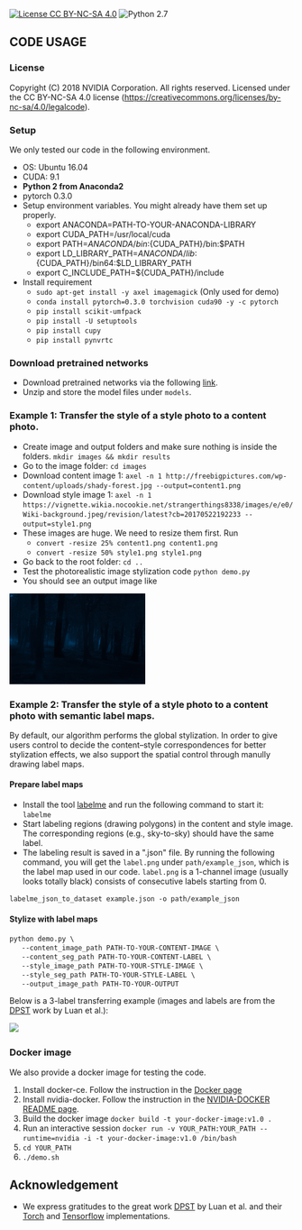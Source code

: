 [![License CC BY-NC-SA 4.0](https://img.shields.io/badge/license-CC4.0-blue.svg)](https://raw.githubusercontent.com/NVIDIA/FastPhotoStyle/master/LICENSE.md)
![Python 2.7](https://img.shields.io/badge/python-2.7-green.svg)

## CODE USAGE

### License
Copyright (C) 2018 NVIDIA Corporation.  All rights reserved.
Licensed under the CC BY-NC-SA 4.0 license (https://creativecommons.org/licenses/by-nc-sa/4.0/legalcode).


### Setup

We only tested our code in the following environment. 
- OS: Ubuntu 16.04
- CUDA: 9.1
- **Python 2 from Anaconda2**
- pytorch 0.3.0
- Setup environment variables. You might already have them set up properly.
  - export ANACONDA=PATH-TO-YOUR-ANACONDA-LIBRARY
  - export CUDA_PATH=/usr/local/cuda
  - export PATH=${ANACONDA}/bin:${CUDA_PATH}/bin:$PATH
  - export LD_LIBRARY_PATH=${ANACONDA}/lib:${CUDA_PATH}/bin64:$LD_LIBRARY_PATH
  - export C_INCLUDE_PATH=${CUDA_PATH}/include
- Install requirement
  - `sudo apt-get install -y axel imagemagick` (Only used for demo)
  - `conda install pytorch=0.3.0 torchvision cuda90 -y -c pytorch`
  - `pip install scikit-umfpack`
  - `pip install -U setuptools`
  - `pip install cupy`
  - `pip install pynvrtc`

### Download pretrained networks

- Download pretrained networks via the following [link](https://drive.google.com/open?id=1ENgQm9TgabE1R99zhNf5q6meBvX6WFuq).
- Unzip and store the model files under `models`.

### Example 1: Transfer the style of a style photo to a content photo.
- Create image and output folders and make sure nothing is inside the folders. `mkdir images && mkdir results`
- Go to the image folder: `cd images`
- Download content image 1: `axel -n 1 http://freebigpictures.com/wp-content/uploads/shady-forest.jpg --output=content1.png`
- Download style image 1: `axel -n 1 https://vignette.wikia.nocookie.net/strangerthings8338/images/e/e0/Wiki-background.jpeg/revision/latest?cb=20170522192233 --output=style1.png`
- These images are huge. We need to resize them first. Run
  - `convert -resize 25% content1.png content1.png`
  - `convert -resize 50% style1.png style1.png`
- Go back to the root folder: `cd ..`
- Test the photorealistic image stylization code `python demo.py`
- You should see an output image like

![](demo_result.png)

### Example 2: Transfer the style of a style photo to a content photo with semantic label maps.

By default, our algorithm performs the global stylization. In order to give users control to decide the content–style correspondences for better stylization effects, we also support the spatial control through manully drawing label maps. 

#### Prepare label maps

- Install the tool [labelme](https://github.com/wkentaro/labelme) and run the following command to start it: `labelme`
- Start labeling regions (drawing polygons) in the content and style image. The corresponding regions (e.g., sky-to-sky) should have the same label.
- The labeling result is saved in a ".json" file. By running the following command, you will get the `label.png` under `path/example_json`, which is the label map used in our code. `label.png` is a 1-channel image (usually looks totally black) consists of consecutive labels starting from 0.

```
labelme_json_to_dataset example.json -o path/example_json
```  

#### Stylize with label maps

```
python demo.py \
   --content_image_path PATH-TO-YOUR-CONTENT-IMAGE \ 
   --content_seg_path PATH-TO-YOUR-CONTENT-LABEL \ 
   --style_image_path PATH-TO-YOUR-STYLE-IMAGE \ 
   --style_seg_path PATH-TO-YOUR-STYLE-LABEL \ 
   --output_image_path PATH-TO-YOUR-OUTPUT
```

Below is a 3-label transferring example (images and labels are from the [DPST](https://github.com/luanfujun/deep-photo-styletransfer) work by Luan et al.):

![](transfer_with_label.png)

### Docker image

We also provide a docker image for testing the code. 

  1. Install docker-ce. Follow the instruction in the [Docker page](https://docs.docker.com/install/linux/docker-ce/ubuntu/#install-docker-ce-1)
  2. Install nvidia-docker. Follow the instruction in the [NVIDIA-DOCKER README page](https://github.com/NVIDIA/nvidia-docker).
  3. Build the docker image `docker build -t your-docker-image:v1.0 .`
  4. Run an interactive session `docker run -v YOUR_PATH:YOUR_PATH --runtime=nvidia -i -t your-docker-image:v1.0 /bin/bash`
  5. `cd YOUR_PATH`
  6. `./demo.sh`

## Acknowledgement

- We express gratitudes to the great work [DPST](https://www.cs.cornell.edu/~fujun/files/style-cvpr17/style-cvpr17.pdf) by Luan et al. and their [Torch](https://github.com/luanfujun/deep-photo-styletransfer) and [Tensorflow](https://github.com/LouieYang/deep-photo-styletransfer-tf) implementations.
